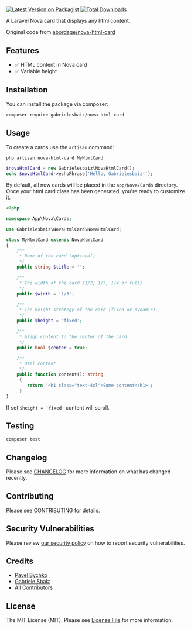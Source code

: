 # 

[![Latest Version on Packagist](https://img.shields.io/packagist/v/gabrielesbaiz/nova-html-card.svg?style=flat-square)](https://packagist.org/packages/gabrielesbaiz/nova-html-card)
[![Total Downloads](https://img.shields.io/packagist/dt/gabrielesbaiz/nova-html-card.svg?style=flat-square)](https://packagist.org/packages/gabrielesbaiz/nova-html-card)

A Laravel Nova card that displays any html content.

Original code from [abordage/nova-html-card](https://github.com/abordage/nova-html-card)

## Features

- ✅ HTML content in Nova card
- ✅ Variable height

## Installation

You can install the package via composer:

```bash
composer require gabrielesbaiz/nova-html-card
```

## Usage

To create a cards use the `artisan` command:

```bash
php artisan nova-html-card MyHtmlCard
```

```php
$novaHtmlCard = new Gabrielesbaiz\NovaHtmlCard();
echo $novaHtmlCard->echoPhrase('Hello, Gabrielesbaiz!');
```

By default, all new cards will be placed in the `app/Nova/Cards` directory. Once your html card class has been generated, 
you're ready to customize it.


```php
<?php

namespace App\Nova\Cards;

use Gabrielesbaiz\NovaHtmlCard\NovaHtmlCard;

class MyHtmlCard extends NovaHtmlCard
{
    /**
     * Name of the card (optional)
     */
    public string $title = '';

    /**
     * The width of the card (1/2, 1/3, 1/4 or full).
     */
    public $width = '1/3';

    /**
     * The height strategy of the card (fixed or dynamic).
     */
    public $height = 'fixed';

    /**
     * Align content to the center of the card.
     */
    public bool $center = true;

    /**
     * Html content
     */
    public function content(): string
     {
        return '<h1 class="text-4xl">Some content</h1>';
     }
}

```

If set `$height = 'fixed'` content will scroll.

## Testing

```bash
composer test
```

## Changelog

Please see [CHANGELOG](CHANGELOG.md) for more information on what has changed recently.

## Contributing

Please see [CONTRIBUTING](CONTRIBUTING.md) for details.

## Security Vulnerabilities

Please review [our security policy](../../security/policy) on how to report security vulnerabilities.

## Credits

- [Pavel Bychko](https://github.com/abordage)
- [Gabriele Sbaiz](https://github.com/gabrielesbaiz)
- [All Contributors](../../contributors)

## License

The MIT License (MIT). Please see [License File](LICENSE.md) for more information.
